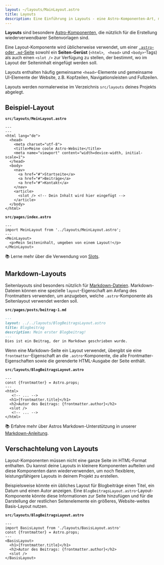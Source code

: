 ```yaml
---
layout: ~/layouts/MainLayout.astro
title: Layouts
description: Eine Einführung in Layouts - eine Astro-Komponenten-Art, mit der sich mehrere Seiten eine gemeinsame Gestaltung teilen können.
---
```


**Layouts** sind besondere [Astro-Komponenten](/de/core-concepts/astro-components/), die nützlich für die Erstellung wiederverwendbarer Seitenvorlagen sind.

Eine Layout-Komponente wird üblicherweise verwendet, um einer [`.astro`- oder `.md`-Seite](/de/core-concepts/astro-pages/) sowohl ein **Seiten-Gerüst** (`<html>`, ` <head>` und `<body>`-Tags) als auch einen `<slot />` zur Verfügung zu stellen, der bestimmt, wo im Layout der Seiteninhalt eingefügt werden soll.

Layouts enthalten häufig gemeinsame `<head>`-Elemente und gemeinsame UI-Elemente der Website, z.B. Kopfzeilen, Navigationsleisten und Fußzeilen.

Layouts werden normalerweise im Verzeichnis `src/layouts` deines Projekts abgelegt.

## Beispiel-Layout

**`src/layouts/MeinLayout.astro`**

```astro
---
---
<html lang="de">
  <head>
    <meta charset="utf-8">
    <title>Meine coole Astro-Website</title>
    <meta name="viewport" content="width=device-width, initial-scale=1">
  </head>
  <body>
    <nav>
      <a href="#">Startseite</a>
      <a href="#">Beiträge</a>
      <a href="#">Kontakt</a>
    </nav>
    <article>
      <slot /> <!-- Dein Inhalt wird hier eingefügt -->
    </article>
  </body>
</html>
```

**`src/pages/index.astro`**

```astro {2} /</?MeinLayout>/
---
import MeinLayout from '../layouts/MeinLayout.astro';
---
<MeinLayout>
  <p>Mein Seiteninhalt, umgeben von einem Layout!</p>
</MeinLayout>
```

📚 Lerne mehr über die Verwendung von [Slots](/de/core-concepts/astro-components/#slots).

## Markdown-Layouts

Seitenlayouts sind besonders nützlich für [Markdown-Dateien](/de/guides/markdown-content/#markdown-seiten). Markdown-Dateien können eine spezielle `layout`-Eigenschaft am Anfang des Frontmatters verwenden, um anzugeben, welche `.astro`-Komponente als Seitenlayout verwendet werden soll.

**`src/pages/posts/beitrag-1.md`**

```markdown {2}
---
layout: ../../layouts/BlogBeitragsLayout.astro
title: Blogbeitrag
description: Mein erster Blogbeitrag!
---
Dies ist ein Beitrag, der in Markdown geschrieben wurde.
```

Wenn eine Markdown-Seite ein Layout verwendet, übergibt sie eine `frontmatter`-Eigenschaft an die `.astro`-Komponente, die alle Frontmatter-Eigenschaften sowie die gerenderte HTML-Ausgabe der Seite enthält.

**`src/layouts/BlogBeitragsLayout.astro`**

```astro /frontmatter(?:.\w+)?/
---
const {frontmatter} = Astro.props;
---
<html>
   <!-- ... -->
  <h1>{frontmatter.title}</h1>
  <h2>Autor des Beitrags: {frontmatter.author}</h2>
  <slot />
   <!-- ... -->
</html>
```

📚 Erfahre mehr über Astros Markdown-Unterstützung in unserer [Markdown-Anleitung](/de/guides/markdown-content/).

## Verschachtelung von Layouts

Layout-Komponenten müssen nicht eine ganze Seite im HTML-Format enthalten. Du kannst deine Layouts in kleinere Komponenten aufteilen und diese Komponenten dann wiederverwenden, um noch flexiblere, leistungsfähigere Layouts in deinem Projekt zu erstellen.

Beispielsweise könnte ein übliches Layout für Blogbeiträge einen Titel, ein Datum und einen Autor anzeigen. Eine `BlogBeitragsLayout.astro`-Layout-Komponente könnte diese Informationen zur Seite hinzufügen und für die Darstellung der restlichen Seitenelemente ein größeres, Website-weites Basis-Layout nutzen.

**`src/layouts/BlogBeitragsLayout.astro`**

```astro {2} /</?BasisLayout>/
---
import BasisLayout from './layouts/BasisLayout.astro'
const {frontmatter} = Astro.props;
---
<BasisLayout>
  <h1>{frontmatter.title}</h1>
  <h2>Autor des Beitrags: {frontmatter.author}</h2>
  <slot />
</BasisLayout>
```

